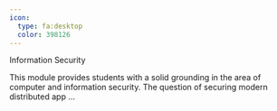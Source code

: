 ```yaml
---
icon:
  type: fa:desktop
  color: 398126
---
```

Information Security

This module provides students with a solid grounding in the area of computer and information security. The question of securing modern distributed app ... 
